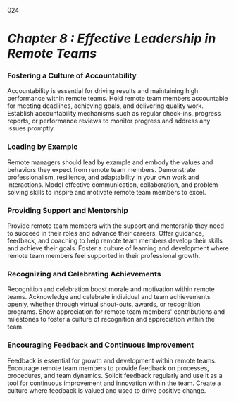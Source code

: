 024


# ***Chapter 8 : Effective Leadership in Remote Teams***


### **Fostering a Culture of Accountability**

Accountability is essential for driving results and maintaining high performance within remote teams. Hold remote team members accountable for meeting deadlines, achieving goals, and delivering quality work. Establish accountability mechanisms such as regular check-ins, progress reports, or performance reviews to monitor progress and address any issues promptly.

### **Leading by Example**

Remote managers should lead by example and embody the values and behaviors they expect from remote team members. Demonstrate professionalism, resilience, and adaptability in your own work and interactions. Model effective communication, collaboration, and problem-solving skills to inspire and motivate remote team members to excel.

### **Providing Support and Mentorship**

Provide remote team members with the support and mentorship they need to succeed in their roles and advance their careers. Offer guidance, feedback, and coaching to help remote team members develop their skills and achieve their goals. Foster a culture of learning and development where remote team members feel supported in their professional growth.

### **Recognizing and Celebrating Achievements**

Recognition and celebration boost morale and motivation within remote teams. Acknowledge and celebrate individual and team achievements openly, whether through virtual shout-outs, awards, or recognition programs. Show appreciation for remote team members' contributions and milestones to foster a culture of recognition and appreciation within the team.

### **Encouraging Feedback and Continuous Improvement**

Feedback is essential for growth and development within remote teams. Encourage remote team members to provide feedback on processes, procedures, and team dynamics. Solicit feedback regularly and use it as a tool for continuous improvement and innovation within the team. Create a culture where feedback is valued and used to drive positive change.

